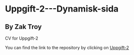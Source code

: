 # Uppgift-2---Dynamisk-sida
## By Zak Troy

CV for Uppgift-2

You can find the link to the repository by clicking on [Uppgift-2](https://github.com/Taragoul/Uppgift-2---Dynamisk-sida.git)